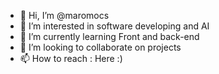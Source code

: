 - 👋 Hi, I’m @maromocs
- 👀 I’m interested in software developing and AI
- 🌱 I’m currently learning Front and back-end
- 💞️ I’m looking to collaborate on projects
- 📫 How to reach : Here :) 


<!---
maromocs/maromocs is a ✨ special ✨ repository because its `README.md` (this file) appears on your GitHub profile.
You can click the Preview link to take a look at your changes.
--->
